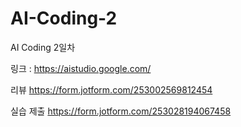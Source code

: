 # AI-Coding-2
AI Coding 2일차

링크 : 
https://aistudio.google.com/


리뷰
https://form.jotform.com/253002569812454


실습 제출
https://form.jotform.com/253028194067458
